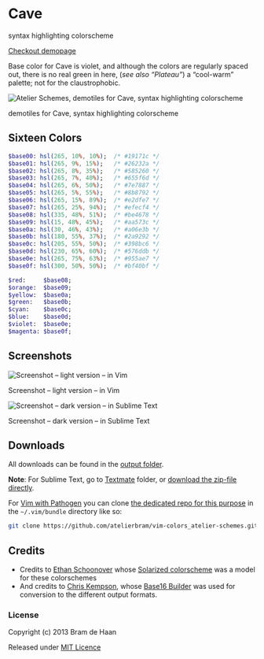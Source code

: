 # Cave

syntax highlighting colorscheme

[Checkout demopage](http://atelierbram.github.io/syntax-highlighting/atelier-schemes/cave)

Base color for Cave is violet, and although the colors are regularly spaced out, there is no real green in here, (_see also “Plateau”_) a “cool-warm” palette; not for the claustrophobic.

![Atelier Schemes, demotiles for Cave, syntax highlighting colorscheme](http://atelierbram.github.io/syntax-highlighting/assets/img/svg/atelierschemes-demotiles-cave_1200x300.svg)

demotiles for Cave, syntax highlighting colorscheme

## Sixteen Colors

```sass
$base00: hsl(265, 10%, 10%);  /* #19171c */
$base01: hsl(265, 9%, 15%);   /* #26232a */
$base02: hsl(265, 8%, 35%);   /* #585260 */
$base03: hsl(265, 7%, 40%);   /* #655f6d */
$base04: hsl(265, 6%, 50%);   /* #7e7887 */
$base05: hsl(265, 5%, 55%);   /* #8b8792 */
$base06: hsl(265, 15%, 89%);  /* #e2dfe7 */
$base07: hsl(265, 25%, 94%);  /* #efecf4 */
$base08: hsl(335, 48%, 51%);  /* #be4678 */
$base09: hsl(15, 48%, 45%);   /* #aa573c */
$base0a: hsl(30, 46%, 43%);   /* #a06e3b */
$base0b: hsl(180, 55%, 37%);  /* #2a9292 */
$base0c: hsl(205, 55%, 50%);  /* #398bc6 */
$base0d: hsl(230, 65%, 60%);  /* #576ddb */
$base0e: hsl(265, 75%, 63%);  /* #955ae7 */
$base0f: hsl(300, 50%, 50%);  /* #bf40bf */

$red:     $base08;
$orange:  $base09;
$yellow:  $base0a;
$green:   $base0b;
$cyan:    $base0c;
$blue:    $base0d;
$violet:  $base0e;
$magenta: $base0f;
```

## Screenshots

![Screenshot – light version – in Vim](http://atelierbram.github.io/syntax-highlighting/assets/img/cave-light_vim_640x425.png)

Screenshot – light version – in Vim

![Screenshot – dark version – in Sublime Text](http://atelierbram.github.io/syntax-highlighting/assets/img/cave-dark_sublime_640x425.png)

Screenshot – dark version – in Sublime Text

## Downloads
All downloads can be found in the [output folder](https://github.com/atelierbram/syntax-highlighting/tree/master/atelier-schemes/output).

**Note**: For Sublime Text, go to [Textmate](https://github.com/atelierbram/syntax-highlighting/tree/master/atelier-schemes/output/textmate) folder, or [download the zip-file directly](https://atelierbram.github.io/syntax-highlighting/atelier-schemes/output/textmate/textmate.zip).

For [Vim with Pathogen](https://github.com/tpope/vim-pathogen) you can clone [the dedicated repo for this purpose](https://github.com/atelierbram/vim-colors_atelier-schemes) in the `~/.vim/bundle` directory like so:

```bash
git clone https://github.com/atelierbram/vim-colors_atelier-schemes.git
```

## Credits
* Credits to [Ethan Schoonover](http://ethanschoonover.com/solarized) whose [Solarized colorscheme](http://github.com/altercation/solarized) was a model for these colorschemes
* And credits to [Chris Kempson](http://chriskempson.com), whose [Base16 Builder](https://github.com/chriskempson/base16-builder) was used for conversion to the different output formats.

### License

Copyright (c) 2013 Bram de Haan

Released under [MIT Licence](http://atelierbram.mit-license.org)


